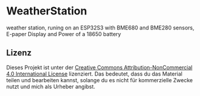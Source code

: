 # WeatherStation
weather station, runing on an ESP32S3 with BME680 and BME280 sensors, E-paper Display and Power of a 18650 battery



## Lizenz
Dieses Projekt ist unter der [Creative Commons Attribution-NonCommercial 4.0 International License](LICENSE) lizenziert. Das bedeutet, dass du das Material teilen und bearbeiten kannst, solange du es nicht für kommerzielle Zwecke nutzt und mich als Urheber angibst.
